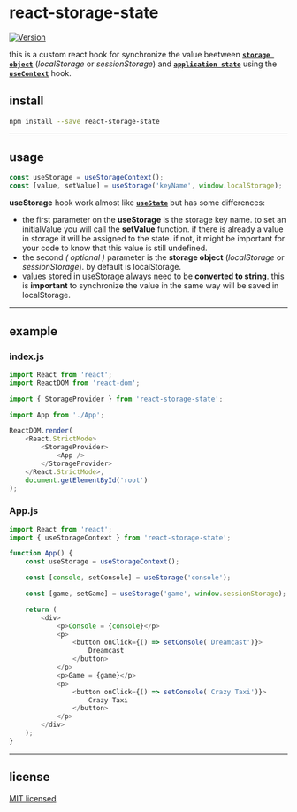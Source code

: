 # react-storage-state

[![Version](https://img.shields.io/npm/v/react-storage-state.svg)](https://www.npmjs.com/package/react-storage-state)

this is a custom react hook for synchronize the value beetween **[`storage object`](https://developer.mozilla.org/pt-BR/docs/Web/API/Window/localStorage)** (_localStorage_ or _sessionStorage_) and **[`application state`](https://reactjs.org/docs/hooks-reference.html#usestate)** using the **[`useContext`](https://pt-br.reactjs.org/docs/hooks-reference.html#usecontext)** hook.

## install

```bash
npm install --save react-storage-state
```

---

## usage

```javascript
const useStorage = useStorageContext();
const [value, setValue] = useStorage('keyName', window.localStorage);
```

**useStorage** hook work almost like **[`useState`](https://reactjs.org/docs/hooks-reference.html#usestate)** but has some differences:

-   the first parameter on the **useStorage** is the storage key name.
    to set an initialValue you will call the **setValue** function.
    if there is already a value in storage it will be assigned to the state.
    if not, it might be important for your code to know that this value is still undefined.
-   the second _( optional )_ parameter is the **storage object** (_localStorage_ or _sessionStorage_).
    by default is localStorage.
-   values ​​stored in useStorage always need to be **converted to string**.
    this is **important** to synchronize the value ​​in the same way will be saved in localStorage.

---

## example

### index.js

```javascript
import React from 'react';
import ReactDOM from 'react-dom';

import { StorageProvider } from 'react-storage-state';

import App from './App';

ReactDOM.render(
    <React.StrictMode>
        <StorageProvider>
            <App />
        </StorageProvider>
    </React.StrictMode>,
    document.getElementById('root')
);
```

### App.js

```javascript
import React from 'react';
import { useStorageContext } from 'react-storage-state';

function App() {
    const useStorage = useStorageContext();

    const [console, setConsole] = useStorage('console');

    const [game, setGame] = useStorage('game', window.sessionStorage);

    return (
        <div>
            <p>Console = {console}</p>
            <p>
                <button onClick={() => setConsole('Dreamcast')}>
                    Dreamcast
                </button>
            </p>
            <p>Game = {game}</p>
            <p>
                <button onClick={() => setConsole('Crazy Taxi')}>
                    Crazy Taxi
                </button>
            </p>
        </div>
    );
}
```

---

## license

[MIT licensed](LICENSE)
